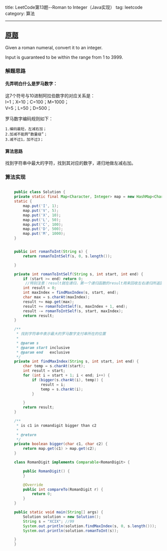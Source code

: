 title: LeetCode第13题--Roman to Integer（Java实现）
tag: leetcode
category: 算法

---

## [原题](https://leetcode.com/problems/roman-to-integer/)
Given a roman numeral, convert it to an integer.

Input is guaranteed to be within the range from 1 to 3999.

### 解题思路
#### 先弄明白什么是罗马数字：
这7个符号与10进制阿拉伯数字的对应关系是：<br/>
I=1；X=10；C=100；M=1000；　<br/>
V=5；L=50；D=500；<br/>

罗马数字编码规则如下：

	1.编码最短，左减右加；
	2.加减不能跨“数量级”；
	3.减不过1，加不过3；	
	
#### 算法思路
找到字符串中最大的字符，找到其对应的数字，递归地做左减右加。

### 算法实现
```java

	public class Solution {
    private static final Map<Character, Integer> map = new HashMap<Character, Integer>();
    static {
        map.put('I', 1);
        map.put('V', 5);
        map.put('X', 10);
        map.put('L', 50);
        map.put('C', 100);
        map.put('D', 500);
        map.put('M', 1000);
    }


    public int romanToInt(String s) {
        return romanToIntSelf(s, 0, s.length());

    }

    private int romanToIntSelf(String s, int start, int end) {
        if (start >= end) return 0;
         //特别注意：result就在递归，第一个递归函数的result用来回收左右递归所返回的值，并累加中间的值。
        int result = 0;
        int maxIndex = findMaxIndex(s, start, end);
        char max = s.charAt(maxIndex);
        result += map.get(max);
        result += romanToIntSelf(s, maxIndex + 1, end);
        result -= romanToIntSelf(s, start, maxIndex);
        return result;
    }

    /**
	 * 找到字符串中表示最大的罗马数字支付串所在的位置
     *
     * @param s
     * @param start inclusive
     * @param end   exclusive
     */
    private int findMaxIndex(String s, int start, int end) {
        char temp = s.charAt(start);
        int result = start;
        for (int i = start + 1; i < end; i++) {
            if (bigger(s.charAt(i), temp)) {
                result = i;
                temp = s.charAt(i);
            }

        }
        return result;
    }

    /**
     * is c1 in romandigit bigger than c2
     *
     * @return
     */
    private boolean bigger(char c1, char c2) {
        return map.get(c1) > map.get(c2);
    }

    class RomanDigit implements Comparable<RomanDigit> {

        public RomanDigit() {
        }

        @Override
        public int compareTo(RomanDigit r) {
            return 0;
        }
    }

    public static void main(String[] args) {
        Solution solution = new Solution();
        String s = "XCIX"; //99
        System.out.println(solution.findMaxIndex(s, 0, s.length()));
        System.out.println(solution.romanToInt(s));

    }
	}

```